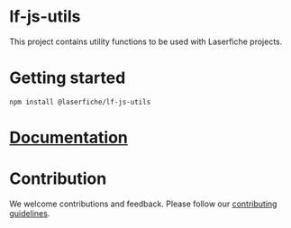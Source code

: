 # lf-js-utils
This project contains utility functions to be used with Laserfiche projects.

# Getting started
```
npm install @laserfiche/lf-js-utils
```

# [Documentation](https://unpkg.com/@laserfiche/lf-js-utils@3/dist/doc/index.html)
  
 # Contribution
We welcome contributions and feedback. Please follow our [contributing guidelines](https://github.com/Laserfiche/lf-js-utils/blob/main/CONTRIBUTING.md).
